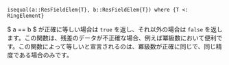 ```
isequal(a::ResFieldElem{T}, b::ResFieldElem{T}) where {T <: RingElement}
```

$ a == b $ が正確に等しい場合は `true` を返し、それ以外の場合は `false` を返します。この関数は、残差のデータが不正確な場合、例えば冪級数において便利です。この関数によって等しいと宣言されるのは、冪級数が正確に同じで、同じ精度である場合のみです。
